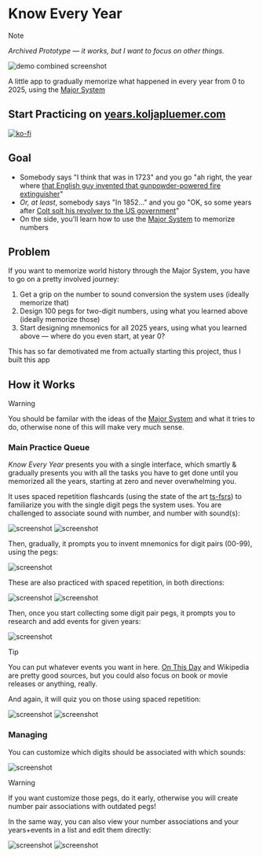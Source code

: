 # Know Every Year

> [!NOTE]  
> *Archived Prototype — it works, but I want to focus on other things.*

![demo combined screenshot](publicdemo_crop.webp)

A little app to gradually memorize what happened in every year from 0 to 2025, using the [Major System](https://artofmemory.com/blog/major-system/)

## Start Practicing on [years.koljapluemer.com](https://years.koljapluemer.com/)

[![ko-fi](https://ko-fi.com/img/githubbutton_sm.svg)](https://ko-fi.com/S6S81CWUVD)

## Goal

- Somebody says "I think that was in 1723" and you go "ah right, the year where [that English guy invented that gunpowder-powered fire extinguisher](https://www.onthisday.com/date/1723)"
- *Or, at least*, somebody says "In 1852..." and you go "OK, so some years after [Colt solt his revolver to the US government](https://www.onthisday.com/date/1847)"
- On the side, you'll learn how to use the [Major System](https://artofmemory.com/blog/major-system/) to memorize numbers

## Problem

If you want to memorize world history through the Major System, you have to go on a pretty involved journey:

1. Get a grip on the number to sound conversion the system uses (ideally memorize that)
2. Design 100 pegs for two-digit numbers, using what you learned above (ideally memorize those)
3. Start designing mnemonics for all 2025 years, using what you learned above — where do you even start, at year 0?

This has so far demotivated me from actually starting this project, thus I built this app

## How it Works

> [!WARNING]
> You should be familar with the ideas of the [Major System](https://artofmemory.com/blog/major-system/) and what it tries to do, otherwise none of this will make very much sense.


### Main Practice Queue

*Know Every Year* presents you with a single interface, which smartly & gradually presents you with all the tasks you have to get done until you memorized all the years, starting at zero and never overwhelming you.

It uses spaced repetition flashcards (using the state of the art [ts-fsrs](github.com/open-spaced-repetition/ts-fsrs)) to familiarize you with the single digit pegs the system uses. You are challenged to associate sound with number, and number with sound(s):

![screenshot](publiclearn_digit.webp) ![screenshot](publiclearn_sound.webp)

Then, gradually, it prompts you to invent mnemonics for digit pairs (00-99), using the pegs:

![screenshot](publicadd_nr_association.webp) 

These are also practiced with spaced repetition, in both directions: 

![screenshot](publicpractice_nr.webp) ![screenshot](publicpractice_word.webp)

Then, once you start collecting some digit pair pegs, it prompts you to research and add events for given years:

![screenshot](publicadd_year.webp)

> [!TIP]
> You can put whatever events you want in here. [On This Day](https://www.onthisday.com) and Wikipedia are pretty good sources, but you could also focus on book or movie releases or anything, really.

And again, it will quiz you on those using spaced repetition:

![screenshot](publiclearn_by_event.webp) ![screenshot](publiclearn_by_year.webp)

### Managing

You can customize which digits should be associated with which sounds: 

![screenshot](publicmanage_digits.webp)

> [!WARNING]
> If you want customize those pegs, do it early, otherwise you will create number pair associations with outdated pegs!

In the same way, you can also view your number associations and your years+events in a list and edit them directly:

![screenshot](publicmanage_nrs.webp) ![screenshot](publicmanage_years.webp)
